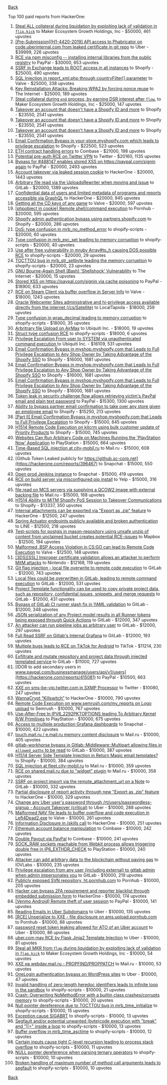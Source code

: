 [Back](../README.md)

Top 100 paid reports from HackerOne:

1. [Steal ALL collateral during liquidation by exploiting lack of validation in `flip.kick`](https://hackerone.com/reports/684092) to Maker Ecosystem Growth Holdings, Inc - $50000, 461 upvotes
2. [[Pre-Submission][H1-4420-2019] API access to Phabricator on code.uberinternal.com from leaked certificate in git repo](https://hackerone.com/reports/591813) to Uber - $39999, 226 upvotes
3. [RCE via npm misconfig -- installing internal libraries from the public registry](https://hackerone.com/reports/925585) to PayPal - $30000, 653 upvotes
4. [SSRF in Exchange leads to ROOT access in all instances](https://hackerone.com/reports/341876) to Shopify - $25000, 490 upvotes
5. [SQL Injection in report_xml.php through countryFilter[] parameter](https://hackerone.com/reports/383127) to Valve - $25000, 338 upvotes
6. [Key Reinstallation Attacks: Breaking WPA2 by forcing nonce reuse](https://hackerone.com/reports/286740) to The Internet - $25000, 189 upvotes
7. [Steal collateral during `end` process, by earning DSR interest after `flow`.](https://hackerone.com/reports/672664) to Maker Ecosystem Growth Holdings, Inc - $25000, 147 upvotes
8. [Takeover an account that doesn't have a Shopify ID and more](https://hackerone.com/reports/867513) to Shopify - $23550, 2541 upvotes
9. [Takeover an account that doesn't have a Shopify ID and more](https://hackerone.com/reports/867513) to Shopify - $23550, 2541 upvotes
10. [Takeover an account that doesn't have a Shopify ID and more](https://hackerone.com/reports/867513) to Shopify - $23550, 2541 upvotes
11. [Email Confirmation Bypass in your-store.myshopify.com which leads to privilege escalation](https://hackerone.com/reports/910300) to Shopify - $22500, 523 upvotes
12. [ETH contract handling errors](https://hackerone.com/reports/328526) to Coinbase - $21000, 198 upvotes
13. [Potential pre-auth RCE on Twitter VPN](https://hackerone.com/reports/591295) to Twitter - $20160, 1135 upvotes
14. [Bypass for #488147 enables stored XSS on https://paypal.com/signin again](https://hackerone.com/reports/510152) to PayPal - $20000, 2493 upvotes
15. [Account takeover via leaked session cookie](https://hackerone.com/reports/745324) to HackerOne - $20000, 1443 upvotes
16. [Arbitrary file read via the UploadsRewriter when moving and issue](https://hackerone.com/reports/827052) to GitLab - $20000, 1389 upvotes
17. [Confidential data of users and limited metadata of programs and reports accessible via GraphQL](https://hackerone.com/reports/489146) to HackerOne - $20000, 945 upvotes
18. [Getting all the CD keys of any game](https://hackerone.com/reports/391217) to Valve - $20000, 597 upvotes
19. [[phpobject in cookie] Remote shell/command execution](https://hackerone.com/reports/141956) to Pornhub - $20000, 595 upvotes
20. [Shopify admin authentication bypass using partners.shopify.com](https://hackerone.com/reports/270981) to Shopify - $20000, 286 upvotes
21. [DoS: type confusion in mrb_no_method_error](https://hackerone.com/reports/181871) to shopify-scripts - $20000, 60 upvotes
22. [Type confusion in mrb_exc_set leading to memory corruption](https://hackerone.com/reports/185041) to shopify-scripts - $20000, 40 upvotes
23. [Use after free vulnerability in mruby Array#to_h causing DOS possible RCE](https://hackerone.com/reports/181321) to shopify-scripts - $20000, 29 upvotes
24. [TOCTTOU bug in mrb_str_setbyte leading the memory corruption](https://hackerone.com/reports/181893) to shopify-scripts - $20000, 23 upvotes
25. [GNU Bourne-Again Shell (Bash) 'Shellshock' Vulnerability](https://hackerone.com/reports/29839) to The Internet - $20000, 15 upvotes
26. [Stored XSS on https://paypal.com/signin via cache poisoning](https://hackerone.com/reports/488147) to PayPal - $18900, 633 upvotes
27. [RCE on Steam Client via buffer overflow in Server Info](https://hackerone.com/reports/470520) to Valve - $18000, 1243 upvotes
28. [Oracle Webcenter Sites administrative and hi-privilege access available directly from the internet (/cs/Satellite)](https://hackerone.com/reports/170532) to LocalTapiola - $18000, 259 upvotes
29. [Type confusion in wrap_decimal leading to memory corruption](https://hackerone.com/reports/185051) to shopify-scripts - $18000, 35 upvotes
30. [Arbritrary file Upload on AirMax](https://hackerone.com/reports/73480) to Ubiquiti Inc. - $18000, 19 upvotes
31. [Struct type confusion RCE](https://hackerone.com/reports/181879) to shopify-scripts - $18000, 6 upvotes
32. [Privilege Escalation From user to SYSTEM via unauthenticated command execution ](https://hackerone.com/reports/544928) to Ubiquiti Inc. - $16109, 531 upvotes
33. [Email Confirmation Bypass in myshop.myshopify.com that Leads to Full Privilege Escalation to Any Shop Owner by Taking Advantage of the Shopify SSO](https://hackerone.com/reports/791775) to Shopify - $16000, 1681 upvotes
34. [Email Confirmation Bypass in myshop.myshopify.com that Leads to Full Privilege Escalation to Any Shop Owner by Taking Advantage of the Shopify SSO](https://hackerone.com/reports/791775) to Shopify - $16000, 1681 upvotes
35. [Email Confirmation Bypass in myshop.myshopify.com that Leads to Full Privilege Escalation to Any Shop Owner by Taking Advantage of the Shopify SSO](https://hackerone.com/reports/791775) to Shopify - $16000, 1681 upvotes
36. [Token leak in security challenge flow allows retrieving victim's PayPal email and plain text password](https://hackerone.com/reports/739737) to PayPal - $15300, 1300 upvotes
37. [Ability to bypass partner email confirmation to take over any store given an employee email](https://hackerone.com/reports/300305) to Shopify - $15250, 213 upvotes
38. [[Part II] Email Confirmation Bypass in myshop.myshopify.com that Leads to Full Privilege Escalation](https://hackerone.com/reports/796808) to Shopify - $15000, 845 upvotes
39. [H1514 Remote Code Execution on kitcrm using bulk customer update of Priority Products](https://hackerone.com/reports/422944) to Shopify - $15000, 745 upvotes
40. [Websites Can Run Arbitrary Code on Machines Running the 'PlayStation Now' Application](https://hackerone.com/reports/873614) to PlayStation - $15000, 664 upvotes
41. [Time-Based SQL injection at city-mobil.ru](https://hackerone.com/reports/868436) to Mail.ru - $15000, 608 upvotes
42. [Github Token Leaked publicly for https://github.sc-corp.net](https://hackerone.com/reports/396467) to Snapchat - $15000, 550 upvotes
43. [Open prod Jenkins instance](https://hackerone.com/reports/231460) to Snapchat - $15000, 419 upvotes
44. [RCE on build server via misconfigured pip install](https://hackerone.com/reports/946409) to Yelp - $15000, 316 upvotes
45. [file read on MCS servers via supplying a QCOW2 image with external backing file](https://hackerone.com/reports/1024899) to Mail.ru - $15000, 168 upvotes
46. [H1514 Ability to MiTM Shopify PoS Session to Takeover Communications](https://hackerone.com/reports/423467) to Shopify - $13337, 350 upvotes
47. [Internal attachments can be exported via "Export as .zip" feature](https://hackerone.com/reports/186230) to HackerOne - $12500, 247 upvotes
48. [Spring Actuator endpoints publicly available and broken authentication](https://hackerone.com/reports/838635) to LINE - $12500, 218 upvotes
49. [Test-scripts for postgis in mason-repository using unsafe unzip of content from unclaimed bucket creates potential RCE-issues](https://hackerone.com/reports/329689) to Mapbox - $12500, 194 upvotes
50. [Malformed .BSP Access Violation in CS:GO can lead to Remote Code Execution](https://hackerone.com/reports/351014) to Valve - $12500, 148 upvotes
51. [[3DS][SSL] Improper certificate validation allows an attacker to perform MitM attacks](https://hackerone.com/reports/894922) to Nintendo - $12168, 119 upvotes
52. [Git flag injection - local file overwrite to remote code execution](https://hackerone.com/reports/658013) to GitLab - $12000, 743 upvotes
53. [Local files could be overwritten in GitLab, leading to remote command execution](https://hackerone.com/reports/587854) to GitLab - $12000, 531 upvotes
54. [Project Template functionality can be used to copy private project data, such as repository, confidential issues, snippets, and merge requests](https://hackerone.com/reports/689314) to GitLab - $12000, 431 upvotes
55. [Bypass of GitLab CI runner slash fix in YAML validation](https://hackerone.com/reports/409395) to GitLab - $12000, 348 upvotes
56. [JSON serialization of any Project model results in all Runner tokens being exposed through Quick Actions](https://hackerone.com/reports/509924) to GitLab - $12000, 347 upvotes
57. [An attacker can run pipeline jobs as arbitrary user](https://hackerone.com/reports/894569) to GitLab - $12000, 297 upvotes
58. [Full Read SSRF on Gitlab's Internal Grafana](https://hackerone.com/reports/878779) to GitLab - $12000, 193 upvotes
59. [Multiple bugs leads to RCE on TikTok for Android](https://hackerone.com/reports/1065500) to TikTok - $11214, 230 upvotes
60. [Exfiltrate and mutate repository and project data through injected templated service](https://hackerone.com/reports/446585) to GitLab - $11000, 727 upvotes
61. [IDOR to add secondary users in www.paypal.com/businessmanage/users/api/v1/users](https://hackerone.com/reports/415081) to PayPal - $10500, 663 upvotes
62. [XXE on sms-be-vip.twitter.com in SXMP Processor](https://hackerone.com/reports/248668) to Twitter - $10080, 247 upvotes
63. [WannaCrypt “Killswitch”](https://hackerone.com/reports/228648) to HackerOne - $10000, 790 upvotes
64. [Remote Code Execution on www.semrush.com/my_reports on Logo upload](https://hackerone.com/reports/403417) to Semrush - $10000, 767 upvotes
65. [Use-After-Free In IPV6_2292PKTOPTIONS leading To Arbitrary Kernel R/W Primitives](https://hackerone.com/reports/826026) to PlayStation - $10000, 675 upvotes
66. [Access to multiple production Grafana dashboards](https://hackerone.com/reports/663628) to Snapchat - $10000, 422 upvotes
67. [touch.mail.ru / e.mail.ru memory content disclosure](https://hackerone.com/reports/513236) to Mail.ru - $10000, 405 upvotes
68. [gitlab-workhorse bypass in Gitlab::Middleware::Multipart allowing files in `allowed_paths` to be read](https://hackerone.com/reports/850447) to GitLab - $10000, 387 upvotes
69. [H1514 Server Side Template Injection in Return Magic email templates?](https://hackerone.com/reports/423541) to Shopify - $10000, 384 upvotes
70. [SQL injection at fleet.city-mobil.ru](https://hackerone.com/reports/881901) to Mail.ru - $10000, 359 upvotes
71. [RCE on shared.mail.ru due to "widget" plugin](https://hackerone.com/reports/518637) to Mail.ru - $10000, 358 upvotes
72. [SSRF on project import via the remote_attachment_url on a Note](https://hackerone.com/reports/826361) to GitLab - $10000, 332 upvotes
73. [Partial disclosure of report activity through new "Export as .zip" feature](https://hackerone.com/reports/182358) to HackerOne - $10000, 329 upvotes
74. [Change any Uber user's password through /rt/users/passwordless-signup - Account Takeover (critical)](https://hackerone.com/reports/143717) to Uber - $10000, 288 upvotes
75. [Malformed NAV file leads to buffer overflow and code execution in Left4Dead2.exe](https://hackerone.com/reports/542180) to Valve - $10000, 261 upvotes
76. [Information Disclosure in /skills call](https://hackerone.com/reports/188719) to HackerOne - $10000, 251 upvotes
77. [Ethereum account balance manipulation](https://hackerone.com/reports/300748) to Coinbase - $10000, 242 upvotes
78. [Double Payout via PayPal](https://hackerone.com/reports/307239) to Coinbase - $10000, 241 upvotes
79. [SOCK_RAW sockets reachable from Webkit process allows triggering double free in IP6_EXTHDR_CHECK](https://hackerone.com/reports/943231) to PlayStation - $10000, 240 upvotes
80. [Attacker can add arbitrary data to the blockchain without paying gas](https://hackerone.com/reports/396954) to IOVLabs - $10000, 235 upvotes
81. [Privilege escalation from any user (including external) to gitlab admin when admin impersonates you](https://hackerone.com/reports/493324) to GitLab - $10000, 219 upvotes
82. [Publicly exposed SVN repository, ht.pornhub.com](https://hackerone.com/reports/72243) to Pornhub - $10000, 205 upvotes
83. [Hacker can bypass 2FA requirement and reporter blacklist through embedded submission form](https://hackerone.com/reports/418767) to HackerOne - $10000, 174 upvotes
84. [[Venmo Android] Remote theft of user session](https://hackerone.com/reports/401940) to PayPal - $10000, 141 upvotes
85. [Reading Emails in Uber Subdomains](https://hackerone.com/reports/156536) to Uber - $10000, 135 upvotes
86. [[RCE] Unserialize to XXE - file disclosure on ams.upload.pornhub.com](https://hackerone.com/reports/142562) to Pornhub - $10000, 88 upvotes
87. [password reset token leaking allowed for ATO of an Uber account](https://hackerone.com/reports/173551) to Uber - $10000, 86 upvotes
88. [uber.com may RCE by Flask Jinja2 Template Injection](https://hackerone.com/reports/125980) to Uber - $10000, 81 upvotes
89. [Steal all MKR from `flap` during liquidation by exploiting lack of validation in `flap.kick`](https://hackerone.com/reports/684152) to Maker Ecosystem Growth Holdings, Inc - $10000, 54 upvotes
90. [XXE на webdav.mail.ru -  PROPFIND/PROPPATCH](https://hackerone.com/reports/758978) to Mail.ru - $10000, 53 upvotes
91. [OneLogin authentication bypass on WordPress sites](https://hackerone.com/reports/136169) to Uber - $10000, 47 upvotes
92. [Invalid handling of zero-length heredoc identifiers leads to infinite loop in the sandbox](https://hackerone.com/reports/187305) to shopify-scripts - $10000, 21 upvotes
93. [Crash: Overwriting NoMethodError with a builtin class crashes/corrupts memory](https://hackerone.com/reports/186723) to shopify-scripts - $10000, 20 upvotes
94. [Null pointer dereference due to TOCTTOU bug in mrb_time_initialize](https://hackerone.com/reports/182274) to shopify-scripts - $10000, 15 upvotes
95. [Exception cause SIGABRT](https://hackerone.com/reports/180977) to shopify-scripts - $10000, 13 upvotes
96. [Segfault and/or potential unwanted (byte)code execution with "break" and "||=" inside a loop](https://hackerone.com/reports/183356) to shopify-scripts - $10000, 13 upvotes
97. [Buffer overflow in mrb_time_asctime](https://hackerone.com/reports/188326) to shopify-scripts - $10000, 12 upvotes
98. [Certain inputs cause tight C-level recursion leading to process stack overflow](https://hackerone.com/reports/189633) to shopify-scripts - $10000, 11 upvotes
99. [NULL pointer dereference when parsing ternary operators](https://hackerone.com/reports/181677) to shopify-scripts - $10000, 10 upvotes
100. [Broken handling of maximum number of method call arguments leads to segfault](https://hackerone.com/reports/182484) to shopify-scripts - $10000, 10 upvotes


[Back](../README.md)